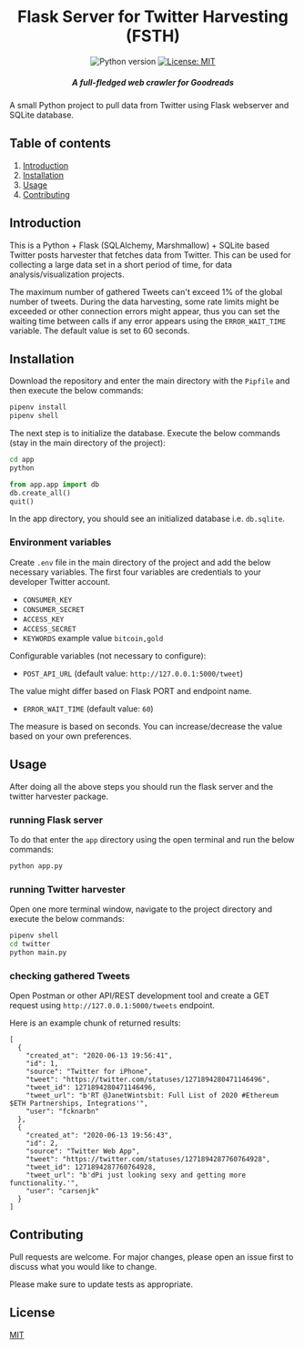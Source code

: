<h1 align="center">Flask Server for Twitter Harvesting (FSTH)</h1>

<div align="center">

![Python version](https://img.shields.io/badge/python-3.7+-blue.svg)
[![License: MIT](https://img.shields.io/badge/License-MIT-yellow.svg)](https://opensource.org/licenses/MIT)

<h5>A full-fledged web crawler for Goodreads</h5>
</div>

A small Python project to pull data from Twitter using Flask webserver and SQLite database. 

## Table of contents

1. [Introduction](#introduction)
1. [Installation](#installation)
1. [Usage](#usage)
1. [Contributing](#contributing)


## Introduction

This is a Python + Flask (SQLAlchemy, Marshmallow) + SQLite based Twitter posts harvester that fetches data from Twitter. This can be used for collecting a large data set in a short period of time, for data analysis/visualization projects.

The maximum number of gathered Tweets can't exceed 1% of the global number of tweets. During the data harvesting, some rate limits might be exceeded or other connection errors might appear, thus you can set the waiting time between calls if any error appears using the `ERROR_WAIT_TIME` variable. The default value is set to 60 seconds.


## Installation

Download the repository and enter the main directory with the `Pipfile` and then execute the below commands:

```bash
pipenv install
pipenv shell
```

The next step is to initialize the database. Execute the below commands (stay in the main directory of the project):

```bash
cd app
python
```

```python
from app.app import db
db.create_all()
quit()
```

In the app directory, you should see an initialized database i.e. `db.sqlite`.

### Environment variables

Create `.env` file in the main directory of the project and add the below necessary variables. The first four variables are credentials to your developer Twitter account.

- `CONSUMER_KEY`
- `CONSUMER_SECRET`
- `ACCESS_KEY`
- `ACCESS_SECRET`
- `KEYWORDS` example value `bitcoin,gold`

Configurable variables (not necessary to configure):
- `POST_API_URL` (default value: `http://127.0.0.1:5000/tweet`)

The value might differ based on Flask PORT and endpoint name.

- `ERROR_WAIT_TIME` (default value: `60`)

The measure is based on seconds. You can increase/decrease the value based on your own preferences.

## Usage

After doing all the above steps you should run the flask server and the twitter harvester package. 

### running Flask server

To do that enter the `app` directory using the open terminal and run the below commands:

```bash
python app.py
```

### running Twitter harvester

Open one more terminal window, navigate to the project directory and execute the below commands:

```bash
pipenv shell
cd twitter
python main.py
```

### checking gathered Tweets

Open Postman or other API/REST development tool and create a GET request using `http://127.0.0.1:5000/tweets` endpoint.

Here is an example chunk of returned results:

```markup
[
  {
    "created_at": "2020-06-13 19:56:41",
    "id": 1,
    "source": "Twitter for iPhone",
    "tweet": "https://twitter.com/statuses/1271894280471146496",
    "tweet_id": 1271894280471146496,
    "tweet_url": "b'RT @JanetWintsbit: Full List of 2020 #Ethereum $ETH Partnerships, Integrations'",
    "user": "fcknarbn"
  },
  {
    "created_at": "2020-06-13 19:56:43",
    "id": 2,
    "source": "Twitter Web App",
    "tweet": "https://twitter.com/statuses/1271894287760764928",
    "tweet_id": 1271894287760764928,
    "tweet_url": "b'dPi just looking sexy and getting more functionality.'",
    "user": "carsenjk"
  }
]
```


## Contributing
Pull requests are welcome. For major changes, please open an issue first to discuss what you would like to change.

Please make sure to update tests as appropriate.

## License
[MIT](https://choosealicense.com/licenses/mit/)
